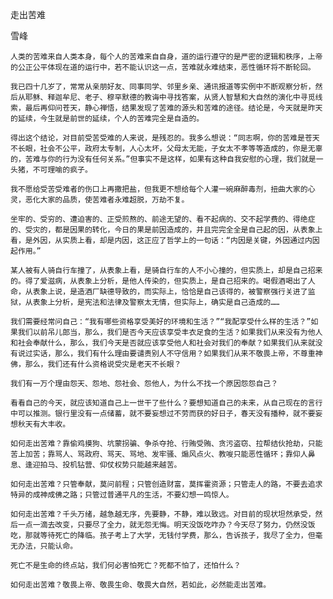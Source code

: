 走出苦难

雪峰


    人类的苦难来自人类本身，每个人的苦难来自自身，道的运行遵守的是严密的逻辑和秩序，上帝的公正公平体现在道的运行中，若不能认识这一点，苦难就永难结束，恶性循环将不断轮回。

    我已四十几岁了，常常从亲朋好友、同事同学、邻里乡亲、通讯报道等实例中不断观察分析，然后从耶稣、释迦牟尼、老子、穆罕默德的教诲中寻找答案，从贤人智慧和大自然的演化中寻觅线索，最后再仰问苍天，静心禅悟，结果发现了苦难的源头和苦难的途径。结论是，今天就是昨天的延续，今生就是前世的延续，个人的苦难完全是自造的。

    得出这个结论，对目前受苦受难的人来说，是残忍的。我多么想说：“同志啊，你的苦难是苍天不长眼，社会不公平，政府太专制，人心太坏，父母太无能，子女太不孝等等造成的，你是无辜的，苦难与你的行为没有任何关系。”但事实不是这样，如果有这种自我安慰的心理，我们就是一头猪，不可理喻的疯子。

    我不愿给受苦受难者的伤口上再撒把盐，但我更不想给每个人灌一碗麻醉毒剂，扭曲大家的心灵，恶化大家的品质，使苦难者永难超脱，万劫不复。

    坐牢的、受穷的、遭迫害的、正受煎熬的、前途无望的、看不起病的、交不起学费的、得绝症的、受灾的，都是因果的转化，今日的果是前因造成的，并且完完全全是自己起的因，从表象上看，是外因，从实质上看，却是内因，这正应了哲学上的一句话：“内因是关键，外因通过内因起作用。”

    某人被有人骑自行车撞了，从表象上看，是骑自行车的人不小心撞的，但实质上，却是自己招来的。得了爱滋病，从表象上分析，是他人传染的，但实质上，是自己招来的。喝假酒喝出了人命，从表象上说，是造酒厂缺德导致的，而实际上，恰恰是自己该得的，被警察强行关进了监狱，从表象上分析，是宪法和法律及警察太无情，但实际上，确实是自己造成的……
 
    我们需要经常问自己：“我有哪些资格享受美好的环境和生活？”“我配享受什么样的生活？”如果我们以前吊儿郎当，那么，我们是否今天应该享受丰衣足食的生活？如果我们从来没有为他人和社会奉献什么，那么，我们今天是否就应该享受他人和社会对我们的奉献？如果我们从来就没有说过实话，那么，我们有什么理由要谴责别人不守信用？如果我们从来不敬畏上帝，不尊重神佛，那么，我们还有什么资格说受灾是老天不长眼？

    我们有一万个理由怨天、怨地、怨社会、怨他人，为什么不找一个原因怨怨自己？

    看看自己的今天，就应该知道自己上一世干了些什么？要想知道自己的未来，从自己现在的言行中可以推测。银行里没有一点储蓄，就不要妄想过不劳而获的好日子，春天没有播种，就不要妄想秋天有大丰收。

    如何走出苦难？靠偷鸡摸狗、坑蒙拐骗、争杀夺抢、行贿受贿、贪污盗窃、拉帮结伙抢劫，只能苦上加苦；靠骂人、骂政府、骂天、骂地、发牢骚、煽风点火、教唆只能恶性循环；靠仰人鼻息、逢迎拍马、投机钻营、仰仗权势只能越来越苦。
 
    如何走出苦难？只管奉献，莫问前程；只管创造财富，莫挥霍资源；只管走人的路，不要去追求特异的成神成佛之路；只管过普通平凡的生活，不要幻想一鸣惊人。

    如何走出苦难？千头万绪，越急越无序，先要静，不静，难以致远。对目前的现状坦然承受，然后一点一滴去改变，只要尽了全力，就无怨无悔。明天没饭吃咋办？今天尽了努力，仍然没饭吃，那就等待死亡的降临。孩子考上了大学，无钱付学费，那么，告诉孩子，我尽了全力，但毫无办法，只能认命。

    死亡不是生命的终点站，我们何必害怕死亡？死都不怕了，还怕什么？

    如何走出苦难？敬畏上帝、敬畏生命、敬畏大自然，若如此，必然能走出苦难。



